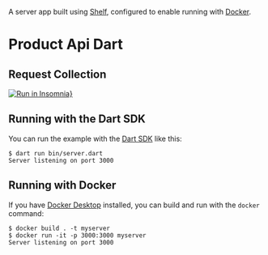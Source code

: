 A server app built using [Shelf](https://pub.dev/packages/shelf),
configured to enable running with [Docker](https://www.docker.com/).

# Product Api Dart

## Request Collection
[![Run in Insomnia}](https://insomnia.rest/images/run.svg)](https://insomnia.rest/run/?label=Product%20Api%20Dart&uri=https%3A%2F%2Fraw.githubusercontent.com%2Fclebsonsantos%2Fproduct-api-dart%2Fmaster%2Finsomnia%2FInsomnia_2022-12-23.json)

## Running with the Dart SDK

You can run the example with the [Dart SDK](https://dart.dev/get-dart)
like this:

```
$ dart run bin/server.dart
Server listening on port 3000
```

## Running with Docker

If you have [Docker Desktop](https://www.docker.com/get-started) installed, you
can build and run with the `docker` command:

```
$ docker build . -t myserver
$ docker run -it -p 3000:3000 myserver
Server listening on port 3000
```
